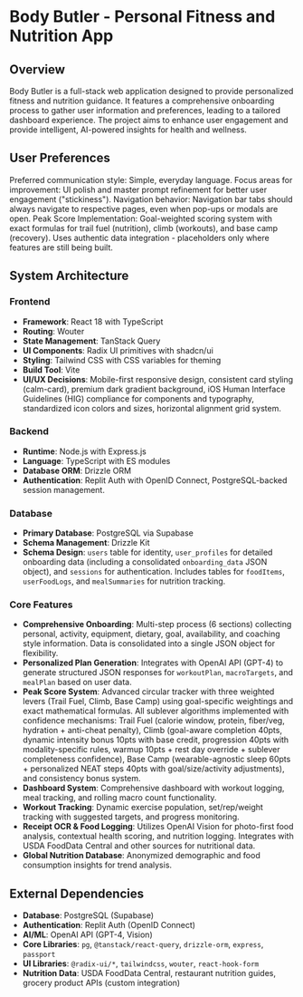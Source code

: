 # Body Butler - Personal Fitness and Nutrition App

## Overview
Body Butler is a full-stack web application designed to provide personalized fitness and nutrition guidance. It features a comprehensive onboarding process to gather user information and preferences, leading to a tailored dashboard experience. The project aims to enhance user engagement and provide intelligent, AI-powered insights for health and wellness.

## User Preferences
Preferred communication style: Simple, everyday language.
Focus areas for improvement: UI polish and master prompt refinement for better user engagement ("stickiness").
Navigation behavior: Navigation bar tabs should always navigate to respective pages, even when pop-ups or modals are open.
Peak Score Implementation: Goal-weighted scoring system with exact formulas for trail fuel (nutrition), climb (workouts), and base camp (recovery). Uses authentic data integration - placeholders only where features are still being built.

## System Architecture

### Frontend
- **Framework**: React 18 with TypeScript
- **Routing**: Wouter
- **State Management**: TanStack Query
- **UI Components**: Radix UI primitives with shadcn/ui
- **Styling**: Tailwind CSS with CSS variables for theming
- **Build Tool**: Vite
- **UI/UX Decisions**: Mobile-first responsive design, consistent card styling (calm-card), premium dark gradient background, iOS Human Interface Guidelines (HIG) compliance for components and typography, standardized icon colors and sizes, horizontal alignment grid system.

### Backend
- **Runtime**: Node.js with Express.js
- **Language**: TypeScript with ES modules
- **Database ORM**: Drizzle ORM
- **Authentication**: Replit Auth with OpenID Connect, PostgreSQL-backed session management.

### Database
- **Primary Database**: PostgreSQL via Supabase
- **Schema Management**: Drizzle Kit
- **Schema Design**: `users` table for identity, `user_profiles` for detailed onboarding data (including a consolidated `onboarding_data` JSON object), and `sessions` for authentication. Includes tables for `foodItems`, `userFoodLogs`, and `mealSummaries` for nutrition tracking.

### Core Features
- **Comprehensive Onboarding**: Multi-step process (6 sections) collecting personal, activity, equipment, dietary, goal, availability, and coaching style information. Data is consolidated into a single JSON object for flexibility.
- **Personalized Plan Generation**: Integrates with OpenAI API (GPT-4) to generate structured JSON responses for `workoutPlan`, `macroTargets`, and `mealPlan` based on user data.
- **Peak Score System**: Advanced circular tracker with three weighted levers (Trail Fuel, Climb, Base Camp) using goal-specific weightings and exact mathematical formulas. All sublever algorithms implemented with confidence mechanisms: Trail Fuel (calorie window, protein, fiber/veg, hydration + anti-cheat penalty), Climb (goal-aware completion 40pts, dynamic intensity bonus 10pts with base credit, progression 40pts with modality-specific rules, warmup 10pts + rest day override + sublever completeness confidence), Base Camp (wearable-agnostic sleep 60pts + personalized NEAT steps 40pts with goal/size/activity adjustments), and consistency bonus system.
- **Dashboard System**: Comprehensive dashboard with workout logging, meal tracking, and rolling macro count functionality.
- **Workout Tracking**: Dynamic exercise population, set/rep/weight tracking with suggested targets, and progress monitoring.
- **Receipt OCR & Food Logging**: Utilizes OpenAI Vision for photo-first food analysis, contextual health scoring, and nutrition logging. Integrates with USDA FoodData Central and other sources for nutritional data.
- **Global Nutrition Database**: Anonymized demographic and food consumption insights for trend analysis.

## External Dependencies

- **Database**: PostgreSQL (Supabase)
- **Authentication**: Replit Auth (OpenID Connect)
- **AI/ML**: OpenAI API (GPT-4, Vision)
- **Core Libraries**: `pg`, `@tanstack/react-query`, `drizzle-orm`, `express`, `passport`
- **UI Libraries**: `@radix-ui/*`, `tailwindcss`, `wouter`, `react-hook-form`
- **Nutrition Data**: USDA FoodData Central, restaurant nutrition guides, grocery product APIs (custom integration)
